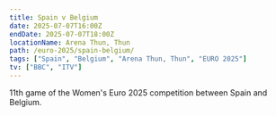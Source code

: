 ```yaml
---
title: Spain v Belgium
date: 2025-07-07T16:00Z
endDate: 2025-07-07T18:00Z
locationName: Arena Thun, Thun
path: /euro-2025/spain-belgium/
tags: ["Spain", "Belgium", "Arena Thun, Thun", "EURO 2025"]
tv: ["BBC", "ITV"]
---
```

11th game of the Women's Euro 2025 competition between Spain and Belgium. 